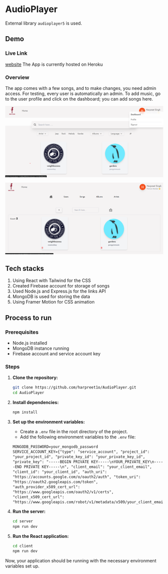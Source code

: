 # AudioPlayer

External library `audioplayer5` is used.

## Demo

### Live Link
[website](https://musicplayer-13c80acff928.herokuapp.com/)
The App is currently hosted on Heroku

### Overview

The app comes with a few songs, and to make changes, you need admin access. For testing, every user is automatically an admin. To add music, go to the user profile and click on the dashboard; you can add songs here.

![mainPage](./mainPage.png)

![addingSong](./addingSong.png)


## Tech stacks

1. Using React with Tailwind for the CSS
2. Created Firebase account for storage of songs
3. Used Node.js and Express.js for the links API
4. MongoDB is used for storing the data
5. Using Framer Motion for CSS animation


## Process to run

### Prerequisites

- Node.js installed
- MongoDB instance running
- Firebase account and service account key

### Steps

1. **Clone the repository:**

    ```sh
    git clone https://github.com/harpreet1o/AudioPlayer.git
    cd AudioPlayer
    ```

2. **Install dependencies:**

    ```sh
    npm install
    ```

3. **Set up the environment variables:**

    - Create a `.env` file in the root directory of the project.
    - Add the following environment variables to the `.env` file:

    ```env
    MONGODB_PASSWORD=your_mongodb_password
    SERVICE_ACCOUNT_KEY={"type": "service_account", "project_id": "your_project_id", "private_key_id": "your_private_key_id", "private_key": "-----BEGIN PRIVATE KEY-----\nYOUR_PRIVATE_KEY\n-----END PRIVATE KEY-----\n", "client_email": "your_client_email", "client_id": "your_client_id", "auth_uri": "https://accounts.google.com/o/oauth2/auth", "token_uri": "https://oauth2.googleapis.com/token", "auth_provider_x509_cert_url": "https://www.googleapis.com/oauth2/v1/certs", "client_x509_cert_url": "https://www.googleapis.com/robot/v1/metadata/x509/your_client_email"}
    ```

4. **Run the server:**

    ```sh
    cd server
    npm run dev
    ```

5. **Run the React application:**

    ```sh
    cd client
    npm run dev
    ```

Now, your application should be running with the necessary environment variables set up.
